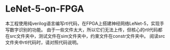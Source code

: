 # LeNet-5-on-FPGA
本工程使用纯verilog语言编写rtl代码，在FPGA上搭建神经网络LeNet-5，实现手写数字识别的功能。
由于一些文件太大，所以它们无法上传，但核心的rtl代码都在src文件夹中，测试文件在sim文件夹中，约束文件在constr文件夹中。
阅读src文件夹中rtl代码时，请对照代码说明。
